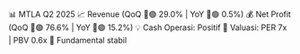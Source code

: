 📊 MTLA Q2 2025
📈 Revenue (QoQ 🔼🟢 29.0% | YoY 🔼🟢 0.5%)
💰 Net Profit (QoQ 🔼🟢 76.6% | YoY 🔼🟢 15.2%)
💡 Cash Operasi: Positif
🧮 Valuasi: PER 7x | PBV 0.6x
🧱 Fundamental stabil
